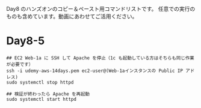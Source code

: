 Day8 のハンズオンのコピー＆ペースト用コマンドリストです。
任意での実行のものも含めています。動画にあわせてご活用ください。

# Day8-5
```
## EC2 Web-1a に SSH して Apache を停止（1c も起動している方はそちらも同じ作業が必要です）
ssh -i udemy-aws-14days.pem ec2-user@(Web-1aインスタンスの Public IP アドレス)
sudo systemctl stop httpd

## 検証が終わったら Apache を再起動
sudo systemctl start httpd
```